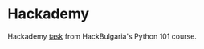 # Hackademy
Hackademy [task](https://github.com/HackBulgaria/Programming-101-Python-2020-Spring/tree/master/week13/01.Models-and-Admin) from HackBulgaria's Python 101 course.
